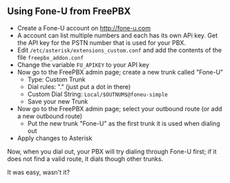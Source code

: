 Using Fone-U from FreePBX
-------------------------

* Create a Fone-U account on http://fone-u.com
* A account can list multiple numbers and each has its own APi key. Get the API key for the 
  PSTN number that is used for your PBX.
* Edit `/etc/asterisk/extensions_custom.conf` and add the contents of the file  `freepbx_addon.conf` 
* Change the variable `FU_APIKEY` to your API key
* Now go to the FreePBX admin page; create a new trunk called "Fone-U"
  * Type: Custom Trunk
  * Dial rules: "." (just put a dot in there)
  * Custom Dial String: `Local/$OUTNUM$@foneu-simple`
  * Save your new Trunk
* Now go to the FreePBX admin page; select your outbound route (or add a new outbound route)
  * Put the new trunk "Fone-U" as the first trunk it is used when dialing out
* Apply changes to Asterisk

Now, when you dial out, your PBX will try dialing through Fone-U first; if it does not find a valid
route, it dials though other trunks.

It was easy, wasn't it?

